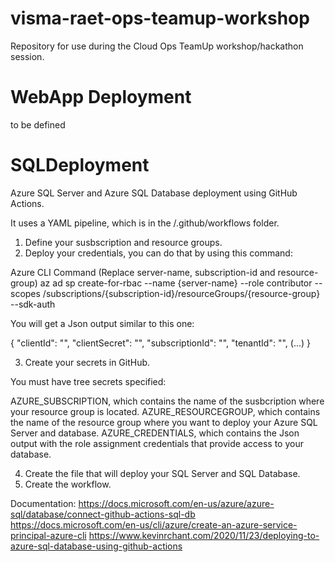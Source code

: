 # visma-raet-ops-teamup-workshop
Repository for use during the Cloud Ops TeamUp workshop/hackathon session.

# WebApp Deployment
to be defined

# SQLDeployment

Azure SQL Server and Azure SQL Database deployment using GitHub Actions.

It uses a YAML pipeline, which is in the /.github/workflows folder.

1. Define your susbscription and resource groups.
2. Deploy your credentials, you can do that by using this command:

Azure CLI Command (Replace server-name, subscription-id and resource-group)
   az ad sp create-for-rbac --name {server-name} --role contributor 
                            --scopes /subscriptions/{subscription-id}/resourceGroups/{resource-group} 
                            --sdk-auth

You will get a Json output similar to this one:

  {
    "clientId": "<GUID>",
    "clientSecret": "<GUID>",
    "subscriptionId": "<GUID>",
    "tenantId": "<GUID>",
    (...)
  }
  
3. Create your secrets in GitHub.

You must have tree secrets specified:

AZURE_SUBSCRIPTION, which contains the name of the susbcription where your resource group is located.
AZURE_RESOURCEGROUP, which contains the name of the resource group where you want to deploy your Azure SQL Server and database.
AZURE_CREDENTIALS, which contains the Json output with the role assignment credentials that provide access to your database.
  
4. Create the file that will deploy your SQL Server and SQL Database.
5. Create the workflow.

Documentation: https://docs.microsoft.com/en-us/azure/azure-sql/database/connect-github-actions-sql-db
               https://docs.microsoft.com/en-us/cli/azure/create-an-azure-service-principal-azure-cli
               https://www.kevinrchant.com/2020/11/23/deploying-to-azure-sql-database-using-github-actions
   
